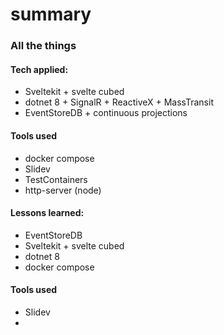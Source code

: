 # summary
### All the things






<div class="grid grid-cols-2 gap-12">
<div>

#### Tech applied:
 - Sveltekit + svelte cubed
 - dotnet 8 + SignalR + ReactiveX + MassTransit
 - EventStoreDB + continuous projections

</div>
<div>

#### Tools used
 - docker compose
 - Slidev
 - TestContainers
 - http-server (node)

</div>
</div>

<div class="grid grid-cols-2 gap-12">
<div>

#### Lessons learned:
 - EventStoreDB
 - Sveltekit + svelte cubed
 - dotnet 8
 - docker compose

</div>
<div>

#### Tools used
 - Slidev
 - 

</div>
</div>